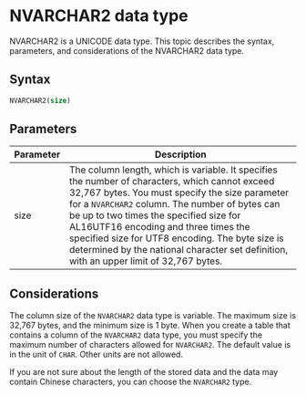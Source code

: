 # NVARCHAR2 data type

NVARCHAR2 is a UNICODE data type. This topic describes the syntax, parameters, and considerations of the NVARCHAR2 data type.

## Syntax

```sql
NVARCHAR2(size)
```

## Parameters

| Parameter | Description |
|------|------------------------------------------------------------------------------------------------------------------------------|
| size | The column length, which is variable. It specifies the number of characters, which cannot exceed 32,767 bytes. You must specify the size parameter for a `NVARCHAR2` column. The number of bytes can be up to two times the specified size for AL16UTF16 encoding and three times the specified size for UTF8 encoding. The byte size is determined by the national character set definition, with an upper limit of 32,767 bytes.  |

## Considerations

The column size of the `NVARCHAR2` data type is variable. The maximum size is 32,767 bytes, and the minimum size is 1 byte. When you create a table that contains a column of the `NVARCHAR2` data type, you must specify the maximum number of characters allowed for `NVARCHAR2`. The default value is in the unit of `CHAR`. Other units are not allowed.

If you are not sure about the length of the stored data and the data may contain Chinese characters, you can choose the `NVARCHAR2` type.
